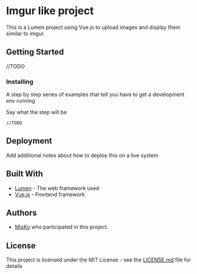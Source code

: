 # Imgur like project

This is a Lumen project using Vue.js to upload images and display them similar to imgur.

## Getting Started

//TODO


### Installing

A step by step series of examples that tell you have to get a development env running

Say what the step will be

```
//TODO
```

## Deployment

Add additional notes about how to deploy this on a live system

## Built With

* [Lumen](https://lumen.laravel.com/) - The web framework used
* [Vue.js](https://vuejs.org/) - Frontend framework


## Authors


* [MisKo](http://www.mediavida.com/id/MisKo) who participated in this project.

## License

This project is licensed under the MIT License - see the [LICENSE.md](LICENSE.md) file for details

